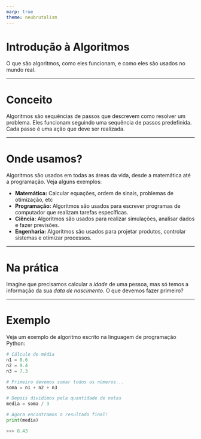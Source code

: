 ```yaml
---
marp: true
theme: neubrutalism
---
```


<!-- _class: dark cover-->

# Introdução à Algoritmos

O que são algoritmos, como eles funcionam, e como eles são usados no mundo real.

---

<!-- _class: center -->

# Conceito

Algoritmos são sequências de passos que descrevem como resolver um problema. Eles funcionam seguindo uma sequência de passos predefinida. Cada passo é uma ação que deve ser realizada.

---


# Onde usamos?

Algoritmos são usados em todas as áreas da vida, desde a matemática até a programação. Veja alguns exemplos:

- **Matemática:** Calcular equações, ordem de sinais, problemas de otimização, etc
- **Programação:** Algoritmos são usados para escrever programas de computador que realizam tarefas específicas.
- **Ciência:** Algoritmos são usados para realizar simulações, analisar dados e fazer previsões.
- **Engenharia:** Algoritmos são usados para projetar produtos, controlar sistemas e otimizar processos.

---

<!-- _class: dark center -->

# Na prática

Imagine que precisamos calcular a _idade_ de uma pessoa, mas só temos a informação da sua _data de nascimento_. O que devemos fazer primeiro?

---

# Exemplo

Veja um exemplo de algoritmo escrito na linguagem de programação Python:

```python
# Cálculo de média
n1 = 8.6
n2 = 9.4
n3 = 7.3

# Primeiro devemos somar todos os números...
soma = n1 + n2 + n3

# Depois dividimos pela quantidade de notas
media = soma / 3

# Agora encontramos o resultado final!
print(media)

>>> 8.43
```